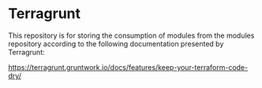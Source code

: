 # Terragrunt

This repository is for storing the consumption of modules from the modules repository according to the following documentation presented by Terragrunt:

https://terragrunt.gruntwork.io/docs/features/keep-your-terraform-code-dry/